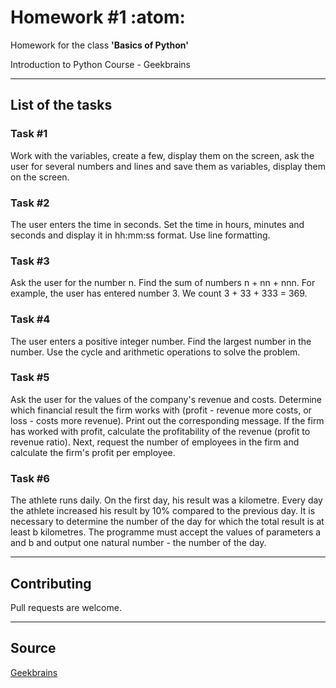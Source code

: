 # Homework #1 :atom:

Homework for the class **'Basics of Python'**

Introduction to Python Course - Geekbrains

---

## List of the tasks

### Task #1

Work with the variables, create a few, display them on the screen, ask the user for several numbers and lines and save them as variables, display them on the screen.

### Task #2

The user enters the time in seconds. Set the time in hours, minutes and seconds and display it in hh:mm:ss format. Use line formatting.

### Task #3

Ask the user for the number n. Find the sum of numbers n + nn + nnn. For example, the user has entered number 3. We count 3 + 33 + 333 = 369.

### Task #4

The user enters a positive integer number. Find the largest number in the number. Use the cycle and arithmetic operations to solve the problem.

### Task #5

Ask the user for the values of the company's revenue and costs. Determine which financial result the firm works with (profit - revenue more costs, or loss - costs more revenue). Print out the corresponding message. If the firm has worked with profit, calculate the profitability of the revenue (profit to revenue ratio). Next, request the number of employees in the firm and calculate the firm's profit per employee.

### Task #6

The athlete runs daily. On the first day, his result was a kilometre. Every day the athlete increased his result by 10% compared to the previous day. It is necessary to determine the number of the day for which the total result is at least b kilometres. The programme must accept the values of parameters a and b and output one natural number - the number of the day.

---

## Contributing

Pull requests are welcome.

---

## Source

[Geekbrains](https://geekbrains.ru)
